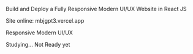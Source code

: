 Build and Deploy a Fully Responsive Modern UI/UX Website in React JS

Site online: mbjgpt3.vercel.app

Responsive Modern UI/UX

Studying... Not Ready yet
